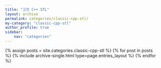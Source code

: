 ```yaml
---
title: "고전 C++ STL"
layout: archive
permalink: categories/classic-cpp-stl/
my-category: "classic-cpp-stl"
author_profile: true
sidebar: 
    nav: "categories"
---
```


{% assign posts = site.categories.classic-cpp-stl %}
{% for post in posts %} {% include archive-single.html type=page.entries_layout %} {% endfor %}